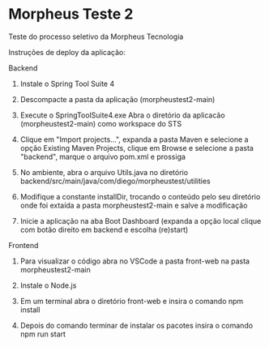 # Morpheus Teste 2
 Teste do processo seletivo da Morpheus Tecnologia



Instruções de deploy da aplicação:




Backend

1. Instale o Spring Tool Suite 4

2. Descompacte a pasta da aplicação (morpheustest2-main)

3. Execute o SpringToolSuite4.exe Abra o diretório da aplicacão (morpheustest2-main) como workspace do STS 

4. Clique em "Import projects...", expanda a pasta Maven e selecione a opção Existing Maven Projects, clique em Browse e selecione a pasta "backend", marque o arquivo pom.xml e prossiga

5. No ambiente, abra o arquivo Utils.java no diretório backend/src/main/java/com/diego/morpheustest/utilities

6. Modifique a constante installDir, trocando o conteúdo pelo seu diretório onde foi extaída a pasta morpheustest2-main e salve a modificação

7. Inicie a aplicação na aba Boot Dashboard (expanda a opção local clique com botão direito em backend e escolha (re)start)


Frontend

1. Para visualizar o código abra no VSCode a pasta front-web na pasta morpheustest2-main

2. Instale o Node.js

3. Em um terminal abra o diretório front-web e insira o comando npm install

4. Depois do comando terminar de instalar os pacotes insira o comando npm run start